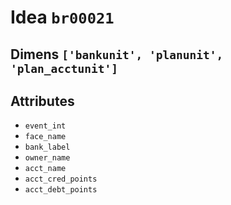 # Idea `br00021`

## Dimens `['bankunit', 'planunit', 'plan_acctunit']`

## Attributes
- `event_int`
- `face_name`
- `bank_label`
- `owner_name`
- `acct_name`
- `acct_cred_points`
- `acct_debt_points`
